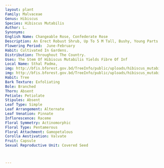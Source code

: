 ```yaml
---
layout: plant
Family: Malvaceae
Genus: Hibiscus
Species: Hibiscus Mutabilis
Author: L.
Synonyms: 
English Name: Changeable Rose, Confederate Rose
Description: An Erect Robust Shrub, Up To 5 M Tall, Bushy, Young Parts Densely Covered With Greyish, Stellate Hairs, Intermingled With Minute Glandular Hairs. Leaves With Petioles 5-15 Cm Long, Lamina 6-16 Ã— 6-16 Cm, 7-9 Veined At The Base, Cordate To Subcordate, Palmately 5-7 Lobed, Lobes Triangular, Acute To Acuminate, Irregularly Crenate To Dentate, Lower Surface Densely Stellately Hairy, Stipules Linear To Linear-lanceolate, Tomentose. Flowers Axillary, Solitary, Large, Single Or Double, Pedicels 6-10 Cm Long, Joined Near The Tip, About 1-2 Cm Below The Flower. Epicalyx Segments 8-12, Each 15-25 Ã— 1-2 Mm, Linear To Lanceolate, Tomentose, At First Tip Incurved And Erect, Finally Spreading. Calyx Connate Below The Middle, 5-lobed, Lobes 2.5-3.5 Ã— 0.1 Cm, Accrescent, Ovate-lanceolate, Outside Densely Stellately Hairy, Intermingled With Dense Minute Glandular Hairs, Inner Surface With Simple Hairs Excepting The Densely Stellately Hairy Margin, 4-5 Nerved. Corolla 5-10 Cm Across, Pale Pink To Rose, Turning Red With Age, Petals 5, Each 3-5 Ã— 2-4 Cm, Obovate To Suborbicular, Sparsely Stellately Hairy Without, Margin Stellately Hairy At The Base. Staminal Column Fused To The Inner Petals, 5-angled, Antheriferous Throughout The Length. Ovary 5-6 Mm Long, Roundish, With White Silky Hairs, 5-locular,Ovules Many In Each Locule, Stigmas Yellow Or White. Fruit A Capsule, 2.0-2.5 Cm Long, Globose To Subglobose, Apex Densely Stellately Hairy, Intermingled With Simple Hairs And Short Glandular Hairs, Loculicidally Split Into 5 Valves. Seeds C 2 Ã— 1.5 Mm, Brownish-black, Thick, Reniform, Stellately Hairy On The Back, Intermingled With Long Simple Hairs.
Flowering Period:  June-February
Habit: Cultivated In Gardens.
Distribution: Throughout The Country.
Uses: The Stem Of Hibiscus Mutabilis Yields Fibre Of Inf
Local Name: Sthal Padma, 
img: http://bfis.bforest.gov.bd/TreeInfo/public/uploads/hibiscus_mutabilis1.jpg
img: http://bfis.bforest.gov.bd/TreeInfo/public/uploads/hibiscus_mutabilis.jpg
Habit: Tree
Bark Texture: Exfoliating
Bole: Branched
Thorn: Absent
Petiole: Petiolate
Stipules: Absent
Leaf Type: Simple
Leaf Arrangement: Alternate
Leaf Venation: Pinnate
Inflorescence: Raceme
Floral Symmetry: Actinomorphic
Floral Type: Pentamerous
Floral Attachment: Gamopetalous
Corolla Aestivation: Valvate
Fruit: Capsule
Sexual Reproductive Unit: Covered Seed



---
```


